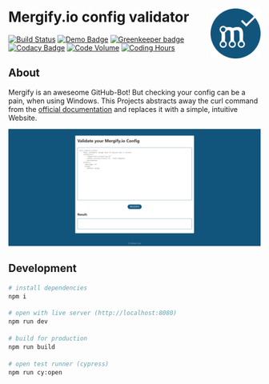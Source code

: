 # Mergify.io config validator <img height="100" src="./src/img/icon.png" align="right" />

[![Build Status](https://travis-ci.com/adrianjost/mergify-verify.svg?branch=master)](https://travis-ci.com/adrianjost/mergify-verify)
[![Demo Badge](https://img.shields.io/badge/Demo-Deployed-brightgreen.svg)](https://mergify.adrianjost.dev/)
[![Greenkeeper badge](https://badges.greenkeeper.io/adrianjost/mergify-verify.svg)](https://greenkeeper.io/)
[![Codacy Badge](https://api.codacy.com/project/badge/Grade/7da77c6fbbca436cafb20b7d0065160b)](https://app.codacy.com/app/adrianjost/mergify-verify?utm_source=github.com&utm_medium=referral&utm_content=adrianjost/mergify-verify&utm_campaign=Badge_Grade_Dashboard)
[![Code Volume](https://api.gitential.com/accounts/1294/projects/1711/badges/code-volume.svg)](https://gitential.com/accounts/1294/projects/1711/share?uuid=7ef433a1-51c4-4570-9ef9-7bc393e5d3e3&utm_source=shield&utm_medium=shield&utm_campaign=1711)
[![Coding Hours](https://api.gitential.com/accounts/1294/projects/1711/badges/coding-hours.svg)](https://gitential.com/accounts/1294/projects/1711/share?uuid=7ef433a1-51c4-4570-9ef9-7bc393e5d3e3&utm_source=shield&utm_medium=shield&utm_campaign=1711)

## About

Mergify is an aweseome GitHub-Bot! But checking your config can be a pain, when using Windows.
This Projects abstracts away the curl command from the [official documentation](https://doc.mergify.io/configuration.html#validation) and replaces it with a simple, intuitive Website.

[![image](./src/img/screenshot.png)](https://mergify.adrianjost.dev)

## Development

```bash
# install dependencies
npm i

# open with live server (http://localhost:8080)
npm run dev

# build for production
npm run build

# open test runner (cypress)
npm run cy:open
```
